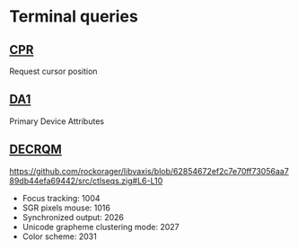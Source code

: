 # Terminal queries

## [CPR](https://vt100.net/docs/vt510-rm/CPR.html)

Request cursor position

## [DA1](https://vt100.net/docs/vt510-rm/DA1.html)

Primary Device Attributes

## [DECRQM](https://vt100.net/docs/vt510-rm/DECRQM.html)

https://github.com/rockorager/libvaxis/blob/62854672ef2c7e70ff73056aa789db44efa69442/src/ctlseqs.zig#L6-L10

- Focus tracking: 1004
- SGR pixels mouse: 1016
- Synchronized output: 2026
- Unicode grapheme clustering mode: 2027
- Color scheme: 2031
